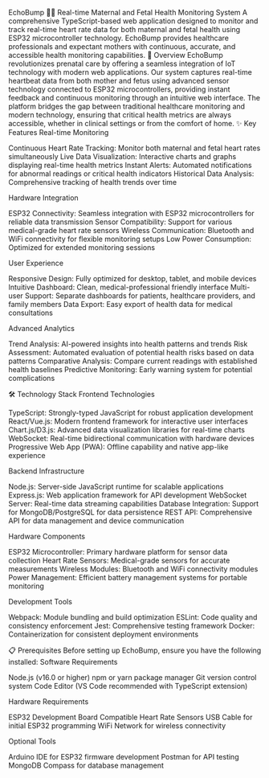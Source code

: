 EchoBump 🤱💗
Real-time Maternal and Fetal Health Monitoring System
A comprehensive TypeScript-based web application designed to monitor and track real-time heart rate data for both maternal and fetal health using ESP32 microcontroller technology. EchoBump provides healthcare professionals and expectant mothers with continuous, accurate, and accessible health monitoring capabilities.
🌟 Overview
EchoBump revolutionizes prenatal care by offering a seamless integration of IoT technology with modern web applications. Our system captures real-time heartbeat data from both mother and fetus using advanced sensor technology connected to ESP32 microcontrollers, providing instant feedback and continuous monitoring through an intuitive web interface.
The platform bridges the gap between traditional healthcare monitoring and modern technology, ensuring that critical health metrics are always accessible, whether in clinical settings or from the comfort of home.
✨ Key Features
Real-time Monitoring

Continuous Heart Rate Tracking: Monitor both maternal and fetal heart rates simultaneously
Live Data Visualization: Interactive charts and graphs displaying real-time health metrics
Instant Alerts: Automated notifications for abnormal readings or critical health indicators
Historical Data Analysis: Comprehensive tracking of health trends over time

Hardware Integration

ESP32 Connectivity: Seamless integration with ESP32 microcontrollers for reliable data transmission
Sensor Compatibility: Support for various medical-grade heart rate sensors
Wireless Communication: Bluetooth and WiFi connectivity for flexible monitoring setups
Low Power Consumption: Optimized for extended monitoring sessions

User Experience

Responsive Design: Fully optimized for desktop, tablet, and mobile devices
Intuitive Dashboard: Clean, medical-professional friendly interface
Multi-user Support: Separate dashboards for patients, healthcare providers, and family members
Data Export: Easy export of health data for medical consultations

Advanced Analytics

Trend Analysis: AI-powered insights into health patterns and trends
Risk Assessment: Automated evaluation of potential health risks based on data patterns
Comparative Analysis: Compare current readings with established health baselines
Predictive Monitoring: Early warning system for potential complications

🛠️ Technology Stack
Frontend Technologies

TypeScript: Strongly-typed JavaScript for robust application development
React/Vue.js: Modern frontend framework for interactive user interfaces
Chart.js/D3.js: Advanced data visualization libraries for real-time charts
WebSocket: Real-time bidirectional communication with hardware devices
Progressive Web App (PWA): Offline capability and native app-like experience

Backend Infrastructure

Node.js: Server-side JavaScript runtime for scalable applications
Express.js: Web application framework for API development
WebSocket Server: Real-time data streaming capabilities
Database Integration: Support for MongoDB/PostgreSQL for data persistence
REST API: Comprehensive API for data management and device communication

Hardware Components

ESP32 Microcontroller: Primary hardware platform for sensor data collection
Heart Rate Sensors: Medical-grade sensors for accurate measurements
Wireless Modules: Bluetooth and WiFi connectivity modules
Power Management: Efficient battery management systems for portable monitoring

Development Tools

Webpack: Module bundling and build optimization
ESLint: Code quality and consistency enforcement
Jest: Comprehensive testing framework
Docker: Containerization for consistent deployment environments

📋 Prerequisites
Before setting up EchoBump, ensure you have the following installed:
Software Requirements

Node.js (v16.0 or higher)
npm or yarn package manager
Git version control system
Code Editor (VS Code recommended with TypeScript extension)

Hardware Requirements

ESP32 Development Board
Compatible Heart Rate Sensors
USB Cable for initial ESP32 programming
WiFi Network for wireless connectivity

Optional Tools

Arduino IDE for ESP32 firmware development
Postman for API testing
MongoDB Compass for database management
